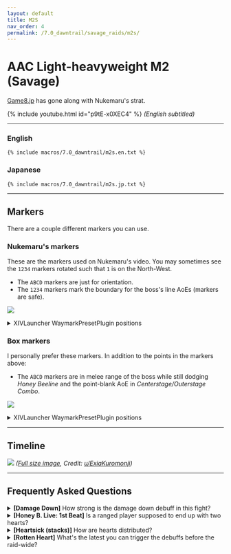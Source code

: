 ```yaml
---
layout: default
title: M2S
nav_order: 4
permalink: /7.0_dawntrail/savage_raids/m2s/
---
```


# AAC Light-heavyweight M2 (Savage)

[Game8.jp](https://game8.jp/ff14/630353) has gone along with Nukemaru's strat.

{% include youtube.html id="p9tE-x0XEC4" %}
*(English subtitled)*

---

### English

```
{% include macros/7.0_dawntrail/m2s.en.txt %}
```

### Japanese

```
{% include macros/7.0_dawntrail/m2s.jp.txt %}
```

---

## Markers

There are a couple different markers you can use.

### Nukemaru's markers

These are the markers used on Nukemaru's video. You may sometimes see the
`1234` markers rotated such that `1` is on the North-West.

- The `ABCD` markers are just for orientation.
- The `1234` markers mark the boundary for the boss's line AoEs (markers are
  safe).

![]({{site.baseurl}}/images/7.0_dawntrail/m2s/markers.jpg)
<details markdown=block>
<summary>XIVLauncher WaymarkPresetPlugin positions</summary>

```json
{
  "Name":"M2S (Nukemaru)",
  "MapID":988,
  "A":{"X":100.0,"Y":0.0,"Z":86.0,"ID":0,"Active":true},
  "B":{"X":114.0,"Y":0.0,"Z":100.0,"ID":1,"Active":true},
  "C":{"X":100.0,"Y":0.0,"Z":114.0,"ID":2,"Active":true},
  "D":{"X":86.0,"Y":0.0,"Z":100.0,"ID":3,"Active":true},
  "One":{"X":108.625,"Y":0.0,"Z":91.375,"ID":5,"Active":true},
  "Two":{"X":108.625,"Y":0.0,"Z":108.625,"ID":6,"Active":true},
  "Three":{"X":91.375,"Y":0.0,"Z":108.625,"ID":7,"Active":true},
  "Four":{"X":91.375,"Y":0.0,"Z":91.375,"ID":4,"Active":true}
}
```

</details>

### Box markers

I personally prefer these markers. In addition to the points in the markers
above:

- The `ABCD` markers are in melee range of the boss while still dodging *Honey 
  Beeline* and the point-blank AoE in *Centerstage/Outerstage Combo*.

![]({{site.baseurl}}/images/7.0_dawntrail/m2s/box_markers.jpg)
<details markdown=block>
<summary>XIVLauncher WaymarkPresetPlugin positions</summary>

```json
{
  "Name":"M2S (Box)",
  "MapID":988,
  "A":{"X":100.0,"Y":0.0,"Z":91.375,"ID":0,"Active":true},
  "B":{"X":108.625,"Y":0.0,"Z":100.0,"ID":1,"Active":true},
  "C":{"X":100.0,"Y":0.0,"Z":108.625,"ID":2,"Active":true},
  "D":{"X":91.375,"Y":0.0,"Z":100.0,"ID":3,"Active":true},
  "One":{"X":91.375,"Y":0.0,"Z":91.375,"ID":7,"Active":true},
  "Two":{"X":108.625,"Y":0.0,"Z":91.375,"ID":4,"Active":true},
  "Three":{"X":108.625,"Y":0.0,"Z":108.625,"ID":5,"Active":true},
  "Four":{"X":91.375,"Y":0.0,"Z":108.625,"ID":6,"Active":true}
}
```

</details>

---

## Timeline
![](https://lh3.googleusercontent.com/pw/AP1GczNSVhF923-PC6d6QG6M3Fu87Yi5KG2Az-cEBC-Tu0wYEM-kimRgpEAJ_I1J5P4c8c1t5bYN1tU-b7uam0FoPHQo9DWE7sDNnIJeLhiMOY2fe0Qr8PlGkgozMbxNNZh5hxaAPqD8NFdx-NnB-yvggSLE=w1745-h715-s-no-gm?authuser=0)
*([Full size image](https://lh3.googleusercontent.com/pw/AP1GczNSVhF923-PC6d6QG6M3Fu87Yi5KG2Az-cEBC-Tu0wYEM-kimRgpEAJ_I1J5P4c8c1t5bYN1tU-b7uam0FoPHQo9DWE7sDNnIJeLhiMOY2fe0Qr8PlGkgozMbxNNZh5hxaAPqD8NFdx-NnB-yvggSLE=w1745-h715-s-no-gm?authuser=0), Credit: [u/ExiaKuromonji](https://www.reddit.com/r/ffxiv/comments/1eh1qr3/m2s_timeline_spoiler_70/))*

---

## Frequently Asked Questions

<details markdown=block>
<summary><b>[Damage Down]</b> How strong is the damage down debuff in this 
fight?</summary>
<table>
  <tr>
    <td>
      <p>The Damage Down debuff in this encounter lowers a player's damage by 
      <b>26%</b> for 30 seconds.</p>
    </td>
  </tr>
</table>
</details>

<details markdown=block>
<summary>
  <b>[Honey B. Live: 1st Beat]</b> Is a ranged player supposed to end up with
  two hearts?
</summary>
<table>
  <tr>
    <td>
      <p>Yes- assuming nobody takes an extra heart, there should be five
      players with two hearts, not four. The party actually has a one-heart
      margin of error.</p>
      <p>If you look closely, that's also why there's a subtle difference
      between the English and Japanese macros:</p>
      <ul>
        <li>The Japanese macro says "all melee get two hearts, and stack
        together."</li>
        <li>The English macro says "all melee get two hearts, then all players
        with two hearts stack together."</li>
      </ul>
      <p>This is important, because the stack targets a random player with the
      fewest hearts (which could be a ranged), but it's also good practice to
      associate "stacking together" with "having two hearts", instead of "being
      melee".</p>
      <p>That means if anyone accidentally messes up and takes one extra heart,
      everything still works out because the remaining four players with two
      hearts can share the stack.</p>
    </td>
  </tr>
</table>
</details>

<details markdown=block>
<summary>
  <b>[Heartsick (stacks)]</b> How are hearts distributed?
</summary>
<table>
  <tr>
    <td>
      <p>All stacks distribute a total of 4 hearts to players in the stack. Who
      gets the hearts seem to be decided by:</p>
      <ol>
        <li>Pick a maximum of four players at random in the stack (pick
        everybody if the stack has less than 5 players).</li>
        <li>Sort these players from lowest to highest number of hearts.</li>
        <li>Give a heart to those players in that order (looping if needed)
        until there are no more hearts left to distribute.</li>
      </ol>
      <p>As a result:</p>
      <ul>
        <li>If there is only one player in the stack, that player gets four
        hearts.</li>
        <li>If there are two players in the stack, each get two hearts.</li>
        <li>If there are three players in the stack, each get a heart, and
        the extra heart goes to one of the players with the fewest hearts.</li>
        <li>If there are four players in the stack, each gets a heart.</li>
        <li>If there are five or more players in the stack, four of them at
        random get a heart.</li>
      </ul>
    </td>
  </tr>
</table>
</details>

<details markdown=block>
<summary>
  <b>[Rotten Heart]</b> What's the latest you can trigger the debuffs before
  the raid-wide?
</summary>
<table>
  <tr>
    <td>
      <p>The latest you can trigger the α and β debuffs and have the <em>Magic
      Vulnerability Up</em> wear off before <em>Call Me Honey</em> is when
      there is <b>3 seconds left</b> on the debuff.</p>
    </td>
  </tr>
</table>
</details>

<script data-goatcounter="https://tuufless.goatcounter.com/count"
        async src="//gc.zgo.at/count.js"></script>
 